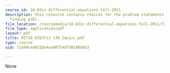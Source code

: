 ```yaml
---
course_id: 18-03sc-differential-equations-fall-2011
description: This resource contains choices for the problem statements related to
  finding p(D).
file_location: /coursemedia/18-03sc-differential-equations-fall-2011/72a94ced8318e4aa90754dfd8198deb3_MIT18_03SCF11_s30_2quizc.pdf
file_type: application/pdf
layout: pdf
title: MIT18_03SCF11_s30_2quizc.pdf
type: course
uid: 72a94ced8318e4aa90754dfd8198deb3

---
```

None